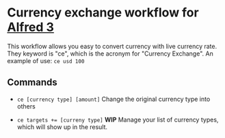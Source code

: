 # Currency exchange workflow for [Alfred 3](https://www.alfredapp.com)
This workflow allows you easy to convert currency with live currency rate. They keyword is "ce", which is the acronym for "Currency Exchange". An example of use: ```ce usd 100```

## Commands

- ```ce [currency type] [amount]```
Change the original currency type into others

- ```ce targets += [curreny type]``` **WIP**
Manage your list of currency types, which will show up in the result.
